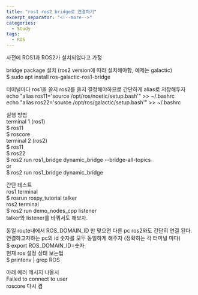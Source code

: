 ```yaml
---
title: "ros1 ros2 bridge로 연결하기"
excerpt_separator: "<!--more-->"
categories:
  - Study
tags:
  - ROS
---
```


사전에 ROS1과 ROS2가 설치되었다고 가정

bridge package 설치 (ros2 version에 따라 설치해야함, 예제는 galactic)  
$ sudo apt install ros-galactic-ros1-bridge

터미널마다 ros1을 쓸지 ros2를 쓸지 결정해야하므로 간단하게 alias로 저장해두자  
echo "alias ros11='source /opt/ros/noetic/setup.bash'" >> ~/.bashrc  
echo "alias ros22='source /opt/ros/galactic/setup.bash'" >> ~/.bashrc

실행 방법  
terminal 1 (ros1)  
$ ros11  
$ roscore  
terminal 2 (ros2)  
$ ros11  
$ ros22  
$ ros2 run ros1_bridge dynamic_bridge --bridge-all-topics  
or  
$ ros2 run ros1_bridge dynamic_bridge

간단 테스트  
ros1 terminal  
$ rosrun rospy_tutorial talker  
ros2 terminal  
$ ros2 run demo_nodes_cpp listener  
talker와 listener를 바꿔서도 해보자.

동일 route내에서 ROS_DOMAIN_ID 만 맞으면 다른 pc ros2와도 간단히 연결 된다.  
연결하고자하는 pc의 id 숫자를 모두 동일하게 해주자 (정확히는 각 터미널 마다)  
$ export ROS_DOMAIN_ID=숫자  
현재 ros 설정 상태 보는법  
$ printenv | grep ROS

아래 에러 메시지 나올시  
Failed to connect to user  
roscore 다시 켬
